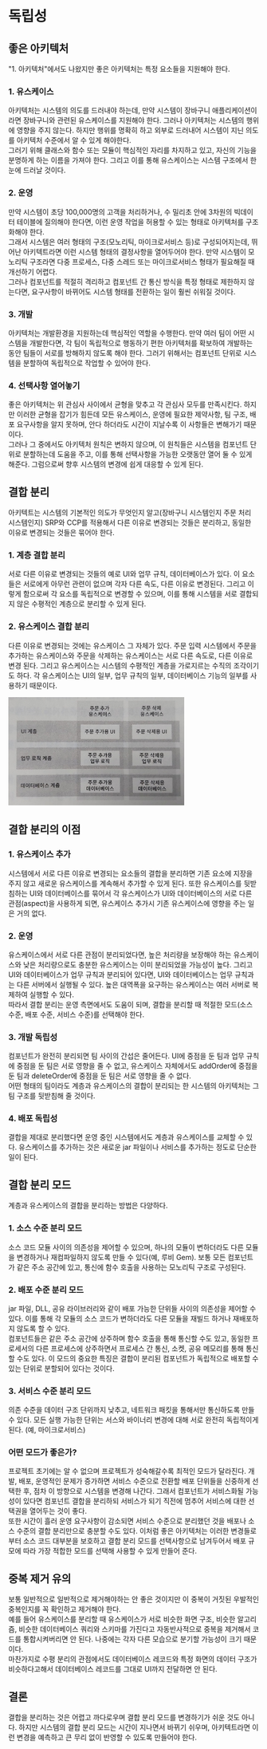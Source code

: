 # 독립성

## 좋은 아키텍처

"1. 아키텍처"에서도 나왔지만 좋은 아키텍처는 특정 요소들을 지원해야 한다.

### 1. 유스케이스

아키텍처는 시스템의 의도를 드러내야 하는데, 만약 시스템이 장바구니 애플리케이션이라면 장바구니와 관련된 유스케이스를 지원해야 한다. 그러나 아키텍처는 시스템의 행위에 영향을 주지 않는다. 하지만 행위를 명확히 하고 외부로 드러내어 시스템이 지닌 의도를 아키텍처 수준에서 알 수 있게 해야한다.<br/>
그러기 위해 클래스와 함수 또는 모듈이 핵심적인 자리를 차지하고 있고, 자신의 기능을 분명하게 하는 이름을 가져야 한다. 그리고 이를 통해 유스케이스는 시스템 구조에서 한눈에 드러날 것이다.

### 2. 운영

만약 시스템이 초당 100,000명의 고객을 처리하거나, 수 밀리초 안에 3차원의 빅데이터 테이블에 질의해야 한다면, 이런 운영 작업을 허용할 수 있는 형태로 아키텍처를 구조화해야 한다.<br/>
그래서 시스템은 여러 형태의 구조(모노리틱, 마이크로서비스 등)로 구성되어지는데, 뛰어난 아키텍트라면 이런 시스템 형태의 결정사항을 열어두어야 한다. 만약 시스템이 모노리틱 구조라면 다중 프로세스, 다중 스레드 또는 마이크로서비스 형태가 필요해질 때 개선하기 어렵다.<br/>
그러나 컴포넌트를 적절히 격리하고 컴포넌트 간 통신 방식을 특정 형태로 제한하지 않는다면, 요구사항이 바뀌어도 시스템 형태를 전환하는 일이 훨씬 쉬워질 것이다.

### 3. 개발

아키텍처는 개발환경을 지원하는데 핵심적인 역할을 수행한다. 만약 여러 팀이 어떤 시스템을 개발한다면, 각 팀이 독립적으로 행동하기 편한 아키텍처를 확보하여 개발하는 동안 팀들이 서로를 방해하지 않도록 해야 한다. 그러기 위해서는 컴포넌트 단위로 시스템을 분할하여 독립적으로 작업할 수 있어야 한다.

### 4. 선택사항 열어놓기

좋은 아키텍처는 위 관심사 사이에서 균형을 맞추고 각 관심사 모두를 만족시킨다. 하지만 이러한 균형을 잡기가 힘든데 모든 유스케이스, 운영에 필요한 제약사항, 팀 구조, 배포 요구사항을 알지 못하며, 안다 하더라도 시간이 지날수록 이 사항들은 변해가기 때문이다.<br/>
그러나 그 중에서도 아키텍처 원칙은 변하지 않으며, 이 원칙들은 시스템을 컴포넌트 단위로 분할하는데 도움을 주고, 이를 통해 선택사항을 가능한 오랫동안 열어 둘 수 있게 해준다. 그럼으로써 향후 시스템의 변경에 쉽게 대응할 수 있게 된다.

## 결합 분리

아키텍트는 시스템의 기본적인 의도가 무엇인지 알고(장바구니 시스템인지 주문 처리 시스템인지) SRP와 CCP를 적용해서 다른 이유로 변경되는 것들은 분리하고, 동일한 이유로 변경되는 것들은 묶어야 한다.

### 1. 계층 결합 분리

서로 다른 이유로 변경되는 것들의 예로 UI와 업무 규칙, 데이터베이스가 있다. 이 요소들은 서로에게 아무런 관련이 없으며 각자 다른 속도, 다른 이유로 변경된다. 그리고 이렇게 함으로써 각 요소를 독립적으로 변경할 수 있으며, 이를 통해 시스템을 서로 결합되지 않은 수평적인 계층으로 분리할 수 있게 된다.

### 2. 유스케이스 결합 분리

다른 이유로 변경되는 것에는 유스케이스 그 자체가 있다. 주문 입력 시스템에서 주문을 추가하는 유스케이스와 주문을 삭제하는 유스케이스는 서로 다른 속도로, 다른 이유로 변경 된다. 그리고 유스케이스는 시스템의 수평적인 계층을 가로지르는 수직의 조각이기도 하다. 각 유스케이스는 UI의 일부, 업무 규칙의 일부, 데이터베이스 기능의 일부를 사용하기 때문이다.

<img src="./images/독립성_1.jpeg" width="70%">

## 결합 분리의 이점

### 1. 유스케이스 추가

시스템에서 서로 다른 이유로 변경되는 요소들의 결합을 분리하면 기존 요소에 지장을 주지 않고 새로운 유스케이스를 계속해서 추가할 수 있게 된다. 또한 유스케이스를 뒷받침하는 UI와 데이터베이스를 묶어서 각 유스케이스가 UI와 데이터베이스의 서로 다른 관점(aspect)을 사용하게 되면, 유스케이스 추가시 기존 유스케이스에 영향을 주는 일은 거의 없다.

### 2. 운영

유스케이스에서 서로 다른 관점이 분리되었다면, 높은 처리량을 보장해야 하는 유스케이스와 낮은 처리량으로도 충분한 유스케이스는 이미 분리되었을 가능성이 높다. 그리고 UI와 데이터베이스가 업무 규칙과 분리되어 있다면, UI와 데이터베이스는 업무 규칙과는 다른 서버에서 실행될 수 있다. 높은 대역폭을 요구하는 유스케이스는 여러 서버로 복제하여 실행할 수 있다.<br/>
따라서 결합 분리는 운영 측면에서도 도움이 되며, 결합을 분리할 때 적절한 모드(소스 수준, 배포 수준, 서비스 수준)를 선택해야 한다.

### 3. 개발 독립성

컴포넌트가 완전히 분리되면 팀 사이의 간섭은 줄어든다. UI에 중점을 둔 팀과 업무 규칙에 중점을 둔 팀은 서로 영향을 줄 수 없고, 유스케이스 자체에서도 addOrder에 중점을 둔 팀과 deleteOrder에 중점을 둔 팀은 서로 영향을 줄 수 없다.<br/>
어떤 형태의 팀이라도 계층과 유스케이스의 결합이 분리되는 한 시스템의 아키텍처는 그 팀 구조를 뒷받침해 줄 것이다.

### 4. 배포 독립성

결합을 제대로 분리했다면 운영 중인 시스템에서도 계층과 유스케이스를 교체할 수 있다. 유스케이스를 추가하는 것은 새로운 jar 파일이나 서비스를 추가하는 정도로 단순한 일이 된다.

## 결합 분리 모드

계층과 유스케이스의 결합을 분리하는 방법은 다양하다.

### 1. 소스 수준 분리 모드

소스 코드 모듈 사이의 의존성을 제어할 수 있으며, 하나의 모듈이 변하더라도 다른 모듈을 변경하거나 재컴파일하지 않도록 만들 수 있다(예, 루비 Gem). 보통 모든 컴포넌트가 같은 주소 공간에 있고, 통신에 함수 호출을 사용하는 모노리틱 구조로 구성된다.

### 2. 배포 수준 분리 모드

jar 파일, DLL, 공유 라이브러리와 같이 배포 가능한 단위들 사이의 의존성을 제어할 수 있다. 이를 통해 각 모듈의 소스 코드가 변하더라도 다른 모듈을 재빌드 하거나 재배포하지 않도록 할 수 있다.<br/>
컴포넌트들은 같은 주소 공간에 상주하며 함수 호출을 통해 통신할 수도 있고, 동일한 프로세서의 다른 프로세스에 상주하면서 프로세스 간 통신, 소켓, 공유 메모리를 통해 통신할 수도 있다. 이 모드의 중요한 특징은 결합이 분리된 컴포넌트가 독립적으로 배포할 수 있는 단위로 분할되어 있다는 것이다.

### 3. 서비스 수준 분리 모드

의존 수준을 데이터 구조 단위까지 낮추고, 네트워크 패킷을 통해서만 통신하도록 만들 수 있다. 모든 실행 가능한 단위는 서스와 바이너리 변경에 대해 서로 완전히 독립적이게 된다. (예, 마이크로서비스)

### 어떤 모드가 좋은가?

프로젝트 초기에는 알 수 없으며 프로젝트가 성숙해갈수록 최적인 모드가 달라진다. 개발, 배포, 운영적인 문제가 증가하면 서비스 수준으로 전환할 배포 단위들을 신중하게 선택한 후, 점차 이 방향으로 시스템을 변경해 나간다. 그래서 컴포넌트가 서비스화될 가능성이 있다면 컴포넌트 결합을 분리하되 서비스가 되기 직전에 멈추어 서비스에 대한 선택권을 열어두는 것이 좋다.<br/>
또한 시간이 흘러 운영 요구사항이 감소되면 서비스 수준으로 분리했던 것을 배포나 소스 수준의 결합 분리만으로 충분할 수도 있다. 이처럼 좋은 아키텍처는 이러한 변경들로부터 소스 코드 대부분을 보호하고 결합 분리 모드를 선택사항으로 남겨두어서 배포 규모에 따라 가장 적합한 모드를 선택해 사용할 수 있게 만들어 준다.

## 중복 제거 유의

보통 일반적으로 일반적으로 제거해야하는 안 좋은 것이지만 이 중복이 거짓된 우발적인 중복인지를 꼭 확인하고 제거해야 한다.<br/>
예를 들어 유스케이스를 분리할 때 유스케이스가 서로 비슷한 화면 구조, 비슷한 알고리즘, 비슷한 데이터베이스 쿼리와 스키마를 가진다고 자동반사적으로 중복을 제거해서 코드를 통합시켜버리면 안 된다. 나중에는 각자 다른 모습으로 분기할 가능성이 크기 때문이다.<br/>
마찬가지로 수평 분리의 관점에서도 데이터베이스 레코드와 특정 화면의 데이터 구조가 비슷하다고해서 데이터베이스 레코드를 그대로 UI까지 전달하면 안 된다.<br/>

## 결론

결합을 분리하는 것은 어렵고 까다로우며 결합 분리 모드를 변경하기가 쉬운 것도 아니다. 하지만 시스템의 결합 분리 모드는 시간이 지나면서 바뀌기 쉬우며, 아키텍트라면 이런 변경을 예측하고 큰 무리 없이 반영할 수 있도록 만들어야 한다.





